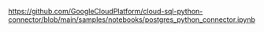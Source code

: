 https://github.com/GoogleCloudPlatform/cloud-sql-python-connector/blob/main/samples/notebooks/postgres_python_connector.ipynb
